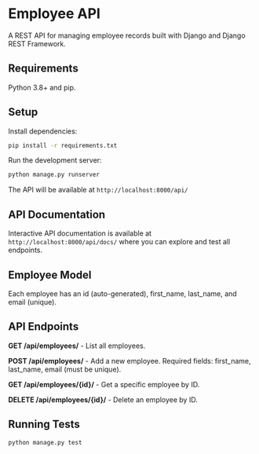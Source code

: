 # Employee API

A REST API for managing employee records built with Django and Django REST Framework.

## Requirements

Python 3.8+ and pip.

## Setup

Install dependencies:

```bash
pip install -r requirements.txt
```

Run the development server:

```bash
python manage.py runserver
```

The API will be available at `http://localhost:8000/api/`

## API Documentation

Interactive API documentation is available at `http://localhost:8000/api/docs/` where you can explore and test all endpoints.

## Employee Model

Each employee has an id (auto-generated), first_name, last_name, and email (unique).

## API Endpoints

**GET /api/employees/** - List all employees.

**POST /api/employees/** - Add a new employee. Required fields: first_name, last_name, email (must be unique).

**GET /api/employees/{id}/** - Get a specific employee by ID.

**DELETE /api/employees/{id}/** - Delete an employee by ID.

## Running Tests

```bash
python manage.py test
```

